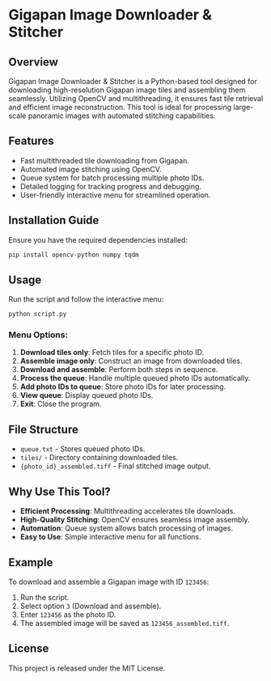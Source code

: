 # Gigapan Image Downloader & Stitcher

## Overview
Gigapan Image Downloader & Stitcher is a Python-based tool designed for downloading high-resolution Gigapan image tiles and assembling them seamlessly. Utilizing OpenCV and multithreading, it ensures fast tile retrieval and efficient image reconstruction. This tool is ideal for processing large-scale panoramic images with automated stitching capabilities.

## Features
- Fast multithreaded tile downloading from Gigapan.
- Automated image stitching using OpenCV.
- Queue system for batch processing multiple photo IDs.
- Detailed logging for tracking progress and debugging.
- User-friendly interactive menu for streamlined operation.

## Installation Guide
Ensure you have the required dependencies installed:

```sh
pip install opencv-python numpy tqdm
```

## Usage
Run the script and follow the interactive menu:

```sh
python script.py
```

### Menu Options:
1. **Download tiles only**: Fetch tiles for a specific photo ID.
2. **Assemble image only**: Construct an image from downloaded tiles.
3. **Download and assemble**: Perform both steps in sequence.
4. **Process the queue**: Handle multiple queued photo IDs automatically.
5. **Add photo IDs to queue**: Store photo IDs for later processing.
6. **View queue**: Display queued photo IDs.
7. **Exit**: Close the program.

## File Structure
- `queue.txt` - Stores queued photo IDs.
- `tiles/` - Directory containing downloaded tiles.
- `{photo_id}_assembled.tiff` - Final stitched image output.

## Why Use This Tool?
- **Efficient Processing**: Multithreading accelerates tile downloads.
- **High-Quality Stitching**: OpenCV ensures seamless image assembly.
- **Automation**: Queue system allows batch processing of images.
- **Easy to Use**: Simple interactive menu for all functions.

## Example
To download and assemble a Gigapan image with ID `123456`:

1. Run the script.
2. Select option `3` (Download and assemble).
3. Enter `123456` as the photo ID.
4. The assembled image will be saved as `123456_assembled.tiff`.

## License
This project is released under the MIT License.

